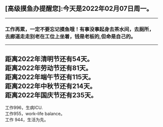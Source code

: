 ## [高级摸鱼办提醒您]:今天是2022年02月07日周一。
---
### 工作再累，一定不要忘记摸鱼哦！有事没事起身去茶水间，去厕所，去廊道走走别老在工位上坐着，钱是老板的,但命是自己的。
---
距离2022年清明节还有54天。  
距离2022年劳动节还有81天。  
距离2022年端午节还有115天。  
距离2022年中秋节还有214天。  
距离2022年国庆节还有235天。  
---
工作996，生病ICU.  
工作955，work–life balance。  
工作 944，生活为先。